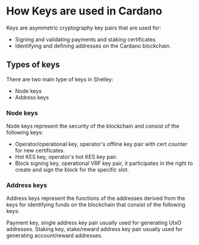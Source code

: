 # How Keys are used in Cardano

Keys are asymmetric cryptography key pairs that are used for:

- Signing and validating payments and staking certificates
- Identifying and defining addresses on the Cardano blockchain.

## Types of keys

There are two main type of keys in Shelley:
* Node keys
* Address keys

### Node keys

Node keys represent the security of the blockchain and consist of the following keys:
* Operator/operational key, operator's offline key pair with cert counter for new certificates.
* Hot KES key, operator's hot KES key pair.
* Block signing key, operational VRF key pair, it participates in the right to create and sign the block for the specific slot.

### Address keys

Address keys represent the functions of the addresses derived from the keys for identifying funds on the blockchain that consist of the following keys:

Payment key, single address key pair usually used for generating UtxO addresses.
Staking key, stake/reward address key pair usually used for generating account/reward addresses.
